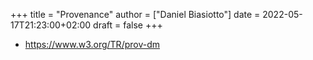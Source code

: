 +++
title = "Provenance"
author = ["Daniel Biasiotto"]
date = 2022-05-17T21:23:00+02:00
draft = false
+++

-   <https://www.w3.org/TR/prov-dm>
